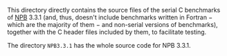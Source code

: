 This directory directly contains the source files of the serial C benchmarks of [NPB][NPB] 3.3.1 (and, thus, doesn't include benchmarks written in Fortran − which are the majority of them − and non-serial versions of benchmarks), together with the C header files included by them, to facilitate testing.

The directory `NPB3.3.1` has the whole source code for NPB 3.3.1.

[NPB]: <https://www.nas.nasa.gov/publications/npb.html>
